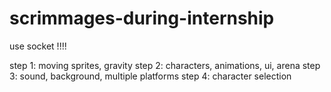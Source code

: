 # scrimmages-during-internship


use socket !!!!



step 1: moving sprites, gravity
step 2: characters, animations, ui, arena
step 3: sound, background, multiple platforms
step 4: character selection
